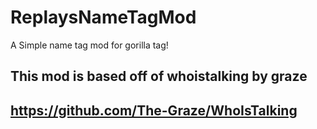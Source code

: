 # ReplaysNameTagMod
A Simple name tag mod for gorilla tag!

This mod is based off of whoistalking by graze
--------------------------
https://github.com/The-Graze/WhoIsTalking
--------------------------
